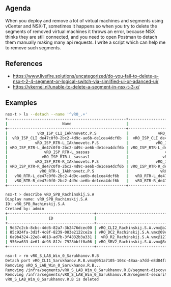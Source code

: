 ## Agenda
When you deploy and remove a lot of virtual machines and segments using vCenter and NSX-T, sometimes it happens so when you try to delete the segments of removed virtual machines it throws an error, because NSX thinks they are still connected, and you need to open Postman to detach them manually making many api requests. I write a script which can help me to remove such segments.

## References
 - https://www.livefire.solutions/uncategorized/do-you-fail-to-delete-a-nsx-t-2-4-segment-or-logical-switch-via-simlified-ui-or-adanced-ui/
 - https://vkernel.nl/unable-to-delete-a-segment-in-nsx-t-3-x/

## Examples

```bash
nsx-t > ls --detach --name '^vRO_.+'
+----------------------------------------------------+----------------------------------------------------+-------+---------+
|                        Name                        |                         ID                         | Ports | Subnets |
+----------------------------------------------------+----------------------------------------------------+-------+---------+
|             vRO_ISP_CLI_IAkhnovetc.P.S             |             vRO_ISP_CLI_IAkhnovetc.P.S             |   0   |         |
|  vRO_ISP_CLI_de47c0f0-2bc2-4d9c-ae6b-de1cea4dcf6b  |  vRO_ISP_CLI_de47c0f0-2bc2-4d9c-ae6b-de1cea4dcf6b  |   0   |         |
|            vRO_ISP_RTR-L_IAkhnovetc.P.S            |            vRO_ISP_RTR-L_IAkhnovetc.P.S            |   0   |         |
| vRO_ISP_RTR-L_de47c0f0-2bc2-4d9c-ae6b-de1cea4dcf6b | vRO_ISP_RTR-L_de47c0f0-2bc2-4d9c-ae6b-de1cea4dcf6b |   0   |         |
|                vRO_ISP_RTR-L_sassas                |                vRO_ISP_RTR-L_sassas                |   0   |         |
|               vRO_ISP_RTR-L_sassas1                |               vRO_ISP_RTR-L_sassas1                |   0   |         |
|            vRO_ISP_RTR-R_IAkhnovetc.P.S            |            vRO_ISP_RTR-R_IAkhnovetc.P.S            |   0   |         |
| vRO_ISP_RTR-R_de47c0f0-2bc2-4d9c-ae6b-de1cea4dcf6b | vRO_ISP_RTR-R_de47c0f0-2bc2-4d9c-ae6b-de1cea4dcf6b |   0   |         |
|              vRO_RTR-L_IAkhnovetc.P.S              |              vRO_RTR-L_IAkhnovetc.P.S              |   0   |         |
|   vRO_RTR-L_de47c0f0-2bc2-4d9c-ae6b-de1cea4dcf6b   |   vRO_RTR-L_de47c0f0-2bc2-4d9c-ae6b-de1cea4dcf6b   |   0   |         |
|   vRO_RTR-R_de47c0f0-2bc2-4d9c-ae6b-de1cea4dcf6b   |   vRO_RTR-R_de47c0f0-2bc2-4d9c-ae6b-de1cea4dcf6b   |   0   |         |
+----------------------------------------------------+----------------------------------------------------+-------+---------+
```

```bash
nsx-t > describe vRO_SPB_Rachinskij.S.A
Display name: vRO_SPB_Rachinskij.S.A
ID: vRO_SPB_Rachinskij.S.A
Cretaed by: admin
+--------------------------------------+------------------------------------------------------------------+---------+
|                  ID                  |                               NAME                               |  Status |
+--------------------------------------+------------------------------------------------------------------+---------+
| 9d37c2cb-8cbc-4dd6-82a7-3b2476dcec00 | vRO_CLI2_Rachinskij.S.A.vmx@a21af37c-14dc-4f54-91ad-4ec54050c46a | SUCCESS |
| 85c924fa-3d1f-4c8f-8239-083e2122ce2a | vRO_DC2_Rachinskij.S.A.vmx@09c56f46-61ea-43b7-929a-27be4c79df49  |   DOWN  |
| 6a9b4324-22e8-4018-ad7b-3f4832b3a331 |  vRO_R2_Rachinskij.S.A.vmx@12777ca2-a119-4941-8e73-b8998622e737  |   DOWN  |
| 956ea633-4e61-4c98-812c-7928bbff0a06 | vRO_SRV2_Rachinskij.S.A.vmx@8e4a71ed-4604-4a38-9e65-848c305ea5a8 |   DOWN  |
+--------------------------------------+------------------------------------------------------------------+---------+
```

```bash
nsx-t > rm vRO_S_LAB_Win_0_Sarukhanov.R.B
Detach port vRO_CLI1_Sarukhanov.R.B.vmx@951a7105-104c-48aa-a7dd-e8d84fa6ea41
Removing vRO_S_LAB_Win_0_Sarukhanov.R.B...
Removing /infra/segments/vRO_S_LAB_Win_0_Sarukhanov.R.B/segment-discovery-profile-binding-maps/f965f452-0f04-4dc0-9db5-99c805fef20f - 200
Removing /infra/segments/vRO_S_LAB_Win_0_Sarukhanov.R.B/segment-security-profile-binding-maps/f965f452-0f04-4dc0-9db5-99c805fef20f - 200
vRO_S_LAB_Win_0_Sarukhanov.R.B is deleted
```